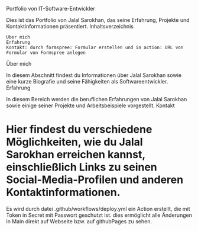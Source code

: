 Portfolio von IT-Software-Entwickler

Dies ist das Portfolio von Jalal Sarokhan, das seine Erfahrung, Projekte und Kontaktinformationen präsentiert.
Inhaltsverzeichnis

    Über mich
    Erfahrung
    Kontakt: durch formspree: Formular erstellen und in action: URL von Formular von Formspree anlegen

Über mich

In diesem Abschnitt findest du Informationen über Jalal Sarokhan sowie eine kurze Biografie und seine Fähigkeiten als Softwareentwickler.
Erfahrung

In diesem Bereich werden die beruflichen Erfahrungen von Jalal Sarokhan sowie einige seiner Projekte und Arbeitsbeispiele vorgestellt.
Kontakt

Hier findest du verschiedene Möglichkeiten, wie du Jalal Sarokhan erreichen kannst, einschließlich Links zu seinen Social-Media-Profilen und anderen Kontaktinformationen.
==========================================
Es wird durch datei .github/workflows/deploy.yml ein Action erstellt, die mit Token in Secret mit Passwort geschutzt ist. 
    dies ermöglicht alle Änderungen in Main direkt auf Webseite bzw. auf githubPages zu sehen.